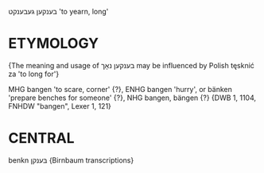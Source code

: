 בענקען
געבענקט
'to yearn, long'

ETYMOLOGY
===========
{The meaning and usage of בענקען נאָך may be influenced by Polish tęsknić za 'to long for'}

MHG bangen 'to scare, corner' {?}, ENHG bangen 'hurry', or bänken 'prepare benches for someone' {?}, NHG bangen, bängen {?}
{DWB 1, 1104, FNHDW "bangen",  Lexer 1, 121}

CENTRAL
========

benkn בּענקן {Birnbaum transcriptions}